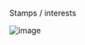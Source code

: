 
Stamps / interests


![image](https://github.com/user-attachments/assets/1fdbc96d-6399-4576-bfed-feac8fce510f)
